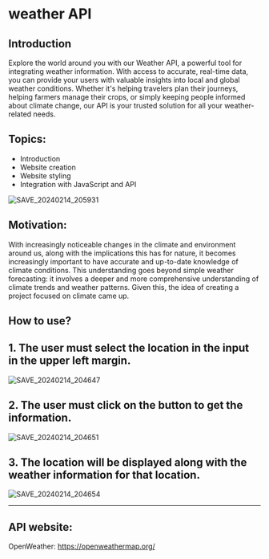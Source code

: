 # weather API

## Introduction
Explore the world around you with our Weather API, a powerful tool for integrating weather information. With access to accurate, real-time data, you can provide your users with valuable insights into local and global weather conditions. Whether it's helping travelers plan their journeys, helping farmers manage their crops, or simply keeping people informed about climate change, our API is your trusted solution for all your weather-related needs.

## Topics:

- Introduction
- Website creation
- Website styling
- Integration with JavaScript and API

![SAVE_20240214_205931](https://github.com/xXWilliaN12Xx/API-Clima/assets/158328639/4fa9ee16-446b-4de6-a7e8-bbdb0b592ca0)


## Motivation:

With increasingly noticeable changes in the climate and environment around us, along with the implications this has for nature, it becomes increasingly important to have accurate and up-to-date knowledge of climate conditions. This understanding goes beyond simple weather forecasting: it involves a deeper and more comprehensive understanding of climate trends and weather patterns. Given this, the idea of ​​creating a project focused on climate came up.

## How to use? 

## 1. The user must select the location in the input in the upper left margin.
![SAVE_20240214_204647](https://github.com/xXWilliaN12Xx/API-Clima/assets/158328639/32e6e2e9-0f01-49bf-9ec6-85755435d18a)

## 2. The user must click on the button to get the information.
![SAVE_20240214_204651](https://github.com/xXWilliaN12Xx/API-Clima/assets/158328639/a0eb9515-14b1-4838-b44c-2dd2d5da6a02)

## 3. The location will be displayed along with the weather information for that location.
![SAVE_20240214_204654](https://github.com/xXWilliaN12Xx/API-Clima/assets/158328639/c566cef8-1b82-429c-9968-b84f88a2a626)

---

## API website:
OpenWeather:
https://openweathermap.org/
